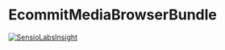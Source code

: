 EcommitMediaBrowserBundle
=========================

[![SensioLabsInsight](https://insight.sensiolabs.com/projects/900ddbbe-e1b8-42be-a6dc-750564f5bb25/big.png)](https://insight.sensiolabs.com/projects/900ddbbe-e1b8-42be-a6dc-750564f5bb25)
